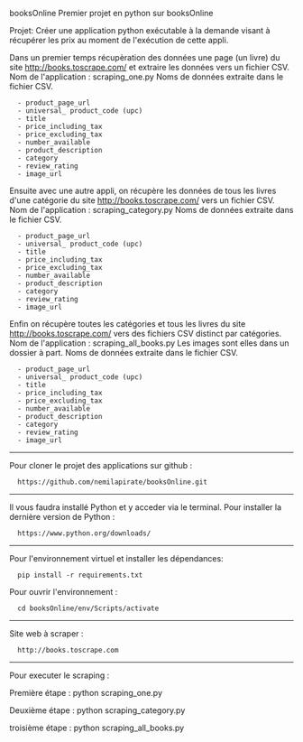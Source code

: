 booksOnline
Premier projet en python sur booksOnline

Projet: 
Créer une application python exécutable à la demande visant à récupérer les prix au moment de l'exécution de cette appli.

Dans un premier temps récupèration des données une page (un livre) du site http://books.toscrape.com/ et extraire les données vers un fichier CSV. 
Nom de l'application : scraping_one.py
Noms de données extraite dans le fichier CSV.

      - product_page_url
      - universal_ product_code (upc)
      - title
      - price_including_tax
      - price_excluding_tax
      - number_available
      - product_description
      - category
      - review_rating
      - image_url

Ensuite avec une autre appli, on récupère les données de tous les livres d'une catégorie du site http://books.toscrape.com/ vers un fichier CSV. 
Nom de l'application : scraping_category.py
Noms de données extraite dans le fichier CSV.

      - product_page_url
      - universal_ product_code (upc)
      - title
      - price_including_tax
      - price_excluding_tax
      - number_available
      - product_description
      - category
      - review_rating
      - image_url
   
Enfin on récupère toutes les catégories et tous les livres du site http://books.toscrape.com/ vers des fichiers CSV distinct par catégories. 
Nom de l'application : scraping_all_books.py
Les images sont elles dans un dossier à part. 
Noms de données extraite dans le fichier CSV.

      - product_page_url
      - universal_ product_code (upc)
      - title
      - price_including_tax
      - price_excluding_tax
      - number_available
      - product_description
      - category
      - review_rating
      - image_url

----------------------------------------

Pour cloner le projet des applications sur github :

      https://github.com/nemilapirate/booksOnline.git

----------------------------------------

Il vous faudra installé Python et y acceder via le terminal.
Pour installer la dernière version de Python :

      https://www.python.org/downloads/
 
 ---------------------------------------

Pour l'environnement virtuel et installer les dépendances: 

      pip install -r requirements.txt 
      

Pour ouvrir l'environnement : 

      cd booksOnline/env/Scripts/activate

----------------------------------------

Site web à scraper : 

      http://books.toscrape.com

----------------------------------------

Pour executer le scraping : 

Première étape :
python scraping_one.py

Deuxième étape :
python scraping_category.py

troisième étape :
python scraping_all_books.py
